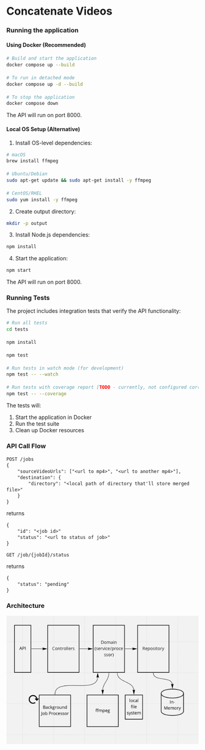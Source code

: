# Concatenate Videos

### Running the application

#### Using Docker (Recommended)

```bash
# Build and start the application
docker compose up --build

# To run in detached mode
docker compose up -d --build

# To stop the application
docker compose down
```

The API will run on port 8000.

#### Local OS Setup (Alternative)

1. Install OS-level dependencies:
```bash
# macOS
brew install ffmpeg

# Ubuntu/Debian
sudo apt-get update && sudo apt-get install -y ffmpeg

# CentOS/RHEL
sudo yum install -y ffmpeg
```

2. Create output directory:
```bash
mkdir -p output
```

3. Install Node.js dependencies:
```bash
npm install
```

4. Start the application:
```bash
npm start
```

The API will run on port 8000.

### Running Tests

The project includes integration tests that verify the API functionality:

```bash
# Run all tests
cd tests

npm install

npm test

# Run tests in watch mode (for development)
npm test -- --watch

# Run tests with coverage report [TODO - currently, not configured correctly]
npm test -- --coverage
```

The tests will:
1. Start the application in Docker
2. Run the test suite
3. Clean up Docker resources

### API Call Flow

```
POST /jobs
{
    "sourceVideoUrls": ["<url to mp4>", "<url to another mp4>"],
    "destination": {
        "directory": "<local path of directory that'll store merged file>"
    }
}
```

returns

```
{
    "id": "<job id>"
    "status": "<url to status of job>"
}
```

```
GET /job/{jobId}/status
```

returns

```
{
    "status": "pending"
}
```

### Architecture

![Overview](./architecture-overview.png)

